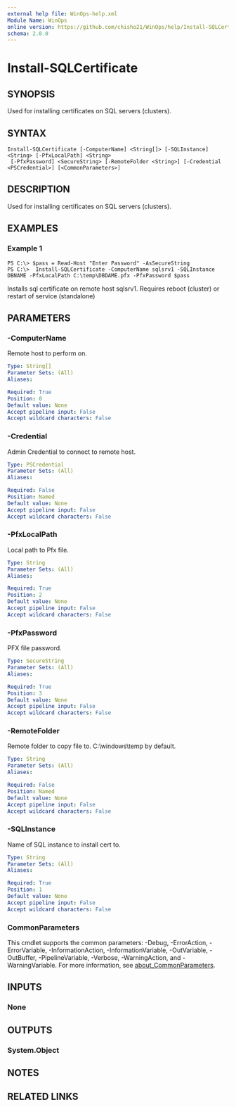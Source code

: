 ```yaml
---
external help file: WinOps-help.xml
Module Name: WinOps
online version: https://github.com/chisho21/WinOps/help/Install-SQLCertificate.md
schema: 2.0.0
---
```


# Install-SQLCertificate

## SYNOPSIS
Used for installing certificates on SQL servers (clusters).

## SYNTAX

```
Install-SQLCertificate [-ComputerName] <String[]> [-SQLInstance] <String> [-PfxLocalPath] <String>
 [-PfxPassword] <SecureString> [-RemoteFolder <String>] [-Credential <PSCredential>] [<CommonParameters>]
```

## DESCRIPTION
Used for installing certificates on SQL servers (clusters).

## EXAMPLES

### Example 1
```
PS C:\> $pass = Read-Host "Enter Password" -AsSecureString
PS C:\>  Install-SQLCertificate -ComputerName sqlsrv1 -SQLInstance DBNAME -PfxLocalPath C:\temp\DBDAME.pfx -PfxPassword $pass
```

Installs sql certificate on remote host sqlsrv1.
Requires reboot (cluster) or restart of service (standalone)

## PARAMETERS

### -ComputerName
Remote host to perform on.

```yaml
Type: String[]
Parameter Sets: (All)
Aliases:

Required: True
Position: 0
Default value: None
Accept pipeline input: False
Accept wildcard characters: False
```

### -Credential
Admin Credential to connect to remote host.

```yaml
Type: PSCredential
Parameter Sets: (All)
Aliases:

Required: False
Position: Named
Default value: None
Accept pipeline input: False
Accept wildcard characters: False
```

### -PfxLocalPath
Local path to Pfx file.

```yaml
Type: String
Parameter Sets: (All)
Aliases:

Required: True
Position: 2
Default value: None
Accept pipeline input: False
Accept wildcard characters: False
```

### -PfxPassword
PFX file password.

```yaml
Type: SecureString
Parameter Sets: (All)
Aliases:

Required: True
Position: 3
Default value: None
Accept pipeline input: False
Accept wildcard characters: False
```

### -RemoteFolder
Remote folder to copy file to.
C:\windows\temp by default.

```yaml
Type: String
Parameter Sets: (All)
Aliases:

Required: False
Position: Named
Default value: None
Accept pipeline input: False
Accept wildcard characters: False
```

### -SQLInstance
Name of SQL instance to install cert to.

```yaml
Type: String
Parameter Sets: (All)
Aliases:

Required: True
Position: 1
Default value: None
Accept pipeline input: False
Accept wildcard characters: False
```

### CommonParameters
This cmdlet supports the common parameters: -Debug, -ErrorAction, -ErrorVariable, -InformationAction, -InformationVariable, -OutVariable, -OutBuffer, -PipelineVariable, -Verbose, -WarningAction, and -WarningVariable. For more information, see [about_CommonParameters](http://go.microsoft.com/fwlink/?LinkID=113216).

## INPUTS

### None
## OUTPUTS

### System.Object
## NOTES

## RELATED LINKS


